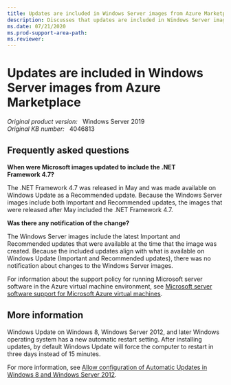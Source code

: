 ```yaml
---
title: Updates are included in Windows Server images from Azure Marketplace
description: Discusses that updates are included in Windows Server images that are available on Azure Marketplace.
ms.date: 07/21/2020
ms.prod-support-area-path: 
ms.reviewer: 
---
```

# Updates are included in Windows Server images from Azure Marketplace

_Original product version:_ &nbsp; Windows Server 2019  
_Original KB number:_ &nbsp; 4046813

## Frequently asked questions

**When were Microsoft images updated to include the .NET Framework 4.7?**

The .NET Framework 4.7 was released in May and was made available on Windows Update as a Recommended update. Because the Windows Server images include both Important and Recommended updates, the images that were released after May included the .NET Framework 4.7.

**Was there any notification of the change?**

The Windows Server images include the latest Important and Recommended updates that were available at the time that the image was created. Because the included updates align with what is available on Windows Update (Important and Recommended updates), there was no notification about changes to the Windows Server images.

For information about the support policy for running Microsoft server software in the Azure virtual machine environment, see [Microsoft server software support for Microsoft Azure virtual machines](https://support.microsoft.com/help/2721672/microsoft-server-software-support-for-microsoft-azure-virtual-machines).

## More information

Windows Update on Windows 8, Windows Server 2012, and later Windows operating system has a new automatic restart setting. After installing updates, by default Windows Update will force the computer to restart in three days instead of 15 minutes.

For more information, see [Allow configuration of Automatic Updates in Windows 8 and Windows Server 2012](https://support.microsoft.com/help/2885694/allow-configuration-of-automatic-updates-in-windows-8-and-windows-serv).
